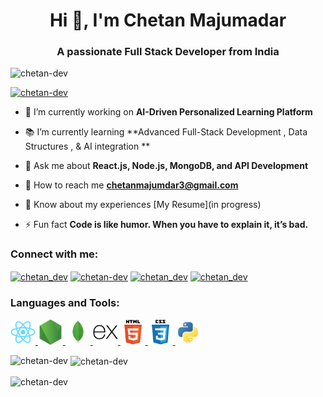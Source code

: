 <h1 align="center">Hi 👋, I'm Chetan Majumadar </h1>
<h3 align="center">A passionate Full Stack Developer from India</h3>

<p align="left"> <img src="https://komarev.com/ghpvc/?username=chetanTheCoder&label=Profile%20views&color=0e75b6&style=flat" alt="chetan-dev" /> </p>

<p align="left"> <a href="https://github.com/ryo-ma/github-profile-trophy"><img src="https://github-profile-trophy.vercel.app/?username=chetan-dev" alt="chetan-dev" /></a> </p>

- 🌟 I’m currently working on **AI-Driven Personalized Learning Platform**

- 📚 I’m currently learning **Advanced Full-Stack Development , Data Structures , & AI integration **

- 💬 Ask me about **React.js, Node.js, MongoDB, and API Development**

- 📧 How to reach me **chetanmajumdar3@gmail.com**

- 📜 Know about my experiences [My Resume](in progress)

- ⚡ Fun fact **Code is like humor. When you have to explain it, it’s bad.**

<h3 align="left">Connect with me:</h3>
<p align="left">
<a href="https://x.com/MajumdarCh74807" target="blank"><img align="center" src="https://raw.githubusercontent.com/rahuldkjain/github-profile-readme-generator/master/src/images/icons/Social/twitter.svg" alt="chetan_dev" height="30" width="40" /></a>
<a href="https://www.linkedin.com/in/chetan-majumdar/" target="blank"><img align="center" src="https://raw.githubusercontent.com/rahuldkjain/github-profile-readme-generator/master/src/images/icons/Social/linked-in-alt.svg" alt="chetan-dev" height="30" width="40" /></a>
<a href="https://www.instagram.com/chetanmajumdar/" target="blank"><img align="center" src="https://raw.githubusercontent.com/rahuldkjain/github-profile-readme-generator/master/src/images/icons/Social/instagram.svg" alt="chetan_dev" height="30" width="40" /></a>
<a href="https://leetcode.com/u/chetan-devloper/" target="blank"><img align="center" src="https://raw.githubusercontent.com/rahuldkjain/github-profile-readme-generator/master/src/images/icons/Social/leet-code.svg" alt="chetan_dev" height="30" width="40" /></a>
</p>

<h3 align="left">Languages and Tools:</h3>
<p align="left"> 
<a href="https://reactjs.org/" target="_blank" rel="noreferrer"> <img src="https://raw.githubusercontent.com/devicons/devicon/master/icons/react/react-original.svg" alt="react" width="40" height="40"/> </a>
<a href="https://nodejs.org/" target="_blank" rel="noreferrer"> <img src="https://raw.githubusercontent.com/devicons/devicon/master/icons/nodejs/nodejs-original.svg" alt="nodejs" width="40" height="40"/> </a>
<a href="https://www.mongodb.com/" target="_blank" rel="noreferrer"> <img src="https://raw.githubusercontent.com/devicons/devicon/master/icons/mongodb/mongodb-original.svg" alt="mongodb" width="40" height="40"/> </a>
<a href="https://expressjs.com/" target="_blank" rel="noreferrer"> <img src="https://raw.githubusercontent.com/devicons/devicon/master/icons/express/express-original.svg" alt="express" width="40" height="40"/> </a>
<a href="https://www.w3.org/html/" target="_blank" rel="noreferrer"> <img src="https://raw.githubusercontent.com/devicons/devicon/master/icons/html5/html5-original-wordmark.svg" alt="html5" width="40" height="40"/> </a>
<a href="https://www.w3schools.com/css/" target="_blank" rel="noreferrer"> <img src="https://raw.githubusercontent.com/devicons/devicon/master/icons/css3/css3-original-wordmark.svg" alt="css3" width="40" height="40"/> </a>
<a href="https://www.python.org" target="_blank" rel="noreferrer"> <img src="https://raw.githubusercontent.com/devicons/devicon/master/icons/python/python-original.svg" alt="python" width="40" height="40"/> </a>
</p>

<p><img align="left" src="https://github-readme-stats.vercel.app/api/top-langs?username=chetanTheCoder&show_icons=true&locale=en&layout=compact" alt="chetan-dev" /></p>

<p>&nbsp;<img align="center" src="https://github-readme-stats.vercel.app/api?username=chetanTheCoder&show_icons=true&locale=en" alt="chetan-dev" /></p>

<p><img align="center" src="https://github-readme-streak-stats.herokuapp.com/?user=chetanTheCoder&" alt="chetan-dev" /></p>
